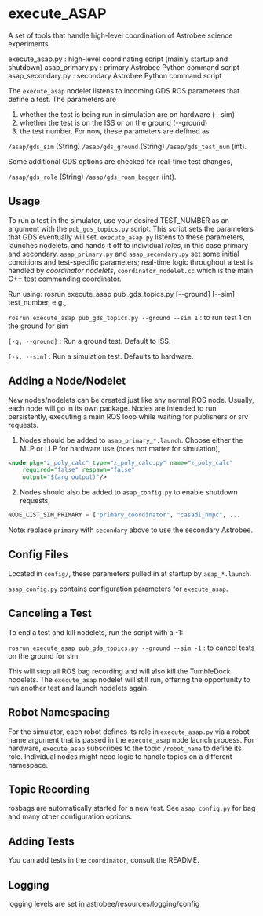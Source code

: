 # execute_ASAP

A set of tools that handle high-level coordination of Astrobee science experiments.

execute_asap.py : high-level coordinating script (mainly startup and shutdown)
asap_primary.py : primary Astrobee Python command script
asap_secondary.py : secondary Astrobee Python command script

The `execute_asap` nodelet listens to incoming GDS ROS parameters that define a test. The parameters are
1) whether the test is being run in simulation are on hardware (--sim)
2) whether the test is on the ISS or on the ground (--ground)
3) the test number. For now, these parameters are defined as

`/asap/gds_sim`  (String)
`/asap/gds_ground`   (String)
`/asap/gds_test_num`   (int).

Some additional GDS options are checked for real-time test changes,

`/asap/gds_role` (String)
`/asap/gds_roam_bagger` (int).

## Usage

To run a test in the simulator, use your desired TEST_NUMBER as an argument with the `pub_gds_topics.py` script. This script sets the parameters that GDS eventually will set. `execute_asap.py` listens to these parameters, launches nodelets, and hands it off to individual *roles*, in this case
primary and secondary. `asap_primary.py` and `asap_secondary.py` set some initial conditions and test-specific parameters; real-time logic throughout a test is handled by *coordinator nodelets*, `coordinator_nodelet.cc` which is the main C++ test commanding coordinator.

Run using: rosrun execute_asap pub_gds_topics.py [--ground] [--sim] test_number, e.g.,

`rosrun execute_asap pub_gds_topics.py --ground --sim 1` : to run test 1 on the ground for sim

`[-g, --ground]` : Run a ground test. Default to ISS.

`[-s, --sim]` : Run a simulation test. Defaults to hardware.

## Adding a Node/Nodelet

New nodes/nodelets can be created just like any normal ROS node. Usually, each node will go in its own package.
Nodes are intended to run persistently, executing a main ROS loop while waiting for publishers or srv requests.

1. Nodes should be added to `asap_primary_*.launch`. Choose either the MLP or LLP for hardware use (does not matter for simulation),

```XML
<node pkg="z_poly_calc" type="z_poly_calc.py" name="z_poly_calc"
    required="false" respawn="false"
    output="$(arg output)"/>
```

2. Nodes should also be added to `asap_config.py` to enable shutdown requests,

```Python
NODE_LIST_SIM_PRIMARY = ["primary_coordinator", "casadi_nmpc", ...
```

Note: replace `primary` with `secondary` above to use the secondary Astrobee.

## Config Files

Located in `config/`, these parameters pulled in at startup by `asap_*.launch`.

`asap_config.py` contains configuration parameters for `execute_asap`.

## Canceling a Test

To end a test and kill nodelets, run the script with a -1:

`rosrun execute_asap pub_gds_topics.py --ground --sim -1` : to cancel tests on the ground for sim.

This will stop all ROS bag recording and will also kill the TumbleDock nodelets. The `execute_asap` nodelet will still run, offering the opportunity to run another test and launch nodelets again.

## Robot Namespacing

For the simulator, each robot defines its role in `execute_asap.py` via a robot name argument that is passed in the `execute_asap` node launch process. For hardware, `execute_asap` subscribes to the topic `/robot_name` to define its role. Individual nodes might need logic to handle topics on a different namespace.

## Topic Recording

rosbags are automatically started for a new test. See `asap_config.py` for bag and many other configuration options.

## Adding Tests

You can add tests in the `coordinator`, consult the README.

## Logging

logging levels are set in astrobee/resources/logging/config

